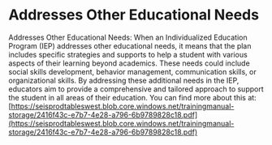 # Addresses Other Educational Needs
Addresses Other Educational Needs: When an Individualized Education Program (IEP) addresses other educational needs, it means that the plan includes specific strategies and supports to help a student with various aspects of their learning beyond academics. These needs could include social skills development, behavior management, communication skills, or organizational skills. By addressing these additional needs in the IEP, educators aim to provide a comprehensive and tailored approach to support the student in all areas of their education.
You can find more about this at: [https://seisprodtableswest.blob.core.windows.net/trainingmanual-storage/2416f43c-e7b7-4e28-a796-6b9789828c18.pdf](https://seisprodtableswest.blob.core.windows.net/trainingmanual-storage/2416f43c-e7b7-4e28-a796-6b9789828c18.pdf)